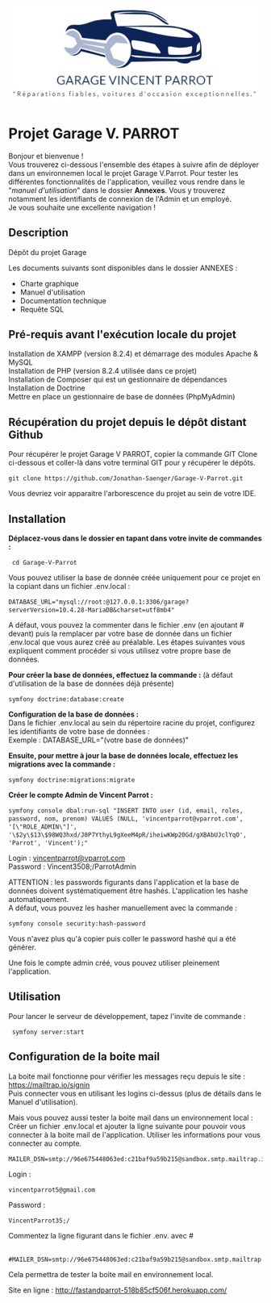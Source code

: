 <p align="center"><img src="public\images\generiques\garagevparrot.jpg">

<h1>Projet Garage V. PARROT</h1>

Bonjour et bienvenue ! <br>
Vous trouverez ci-dessous l'ensemble des étapes à suivre afin de déployer dans un environnemen local le projet Garage V.Parrot. 
Pour tester les différentes fonctionnalités de l'application, veuillez vous rendre dans le  "_manuel d'utilisation_" dans le dossier **Annexes**. Vous y trouverez notamment les identifiants de connexion de l'Admin et un employé. <br>
Je vous souhaite une excellente navigation !

<h2>Description </h2>

Dépôt du projet Garage 

Les documents suivants sont disponibles dans le dossier ANNEXES : 
<ul>
<li>Charte graphique</li>
<li>Manuel d'utilisation</li>
<li>Documentation technique</li>
<li> Requête SQL</li>
</ul>

<h2> Pré-requis avant l'exécution locale du projet </h2>

Installation de XAMPP (version 8.2.4) et démarrage des modules Apache & MySQL <br>
Installation de PHP (version 8.2.4 utilisée dans ce projet) <br>
Installation de Composer qui est un gestionnaire de dépendances <br>
Installation de Doctrine <br>
Mettre en place un gestionnaire de base de données (PhpMyAdmin)

<h2> Récupération du projet depuis le dépôt distant Github </h2>

Pour récupérer le projet Garage V PARROT, copier la commande GIT Clone ci-dessous et coller-là dans votre terminal GIT pour y récupérer le dépôts. <br>
```
git clone https://github.com/Jonathan-Saenger/Garage-V-Parrot.git
```
Vous devriez voir apparaitre l'arborescence du projet au sein de votre IDE. 

<h2> Installation </h2>

**Déplacez-vous dans le dossier en tapant dans votre invite de commandes :** <br>
```
 cd Garage-V-Parrot
```
Vous pouvez utiliser la base de donnée créée uniquement pour ce projet en la copiant dans un fichier .env.local : 
```
DATABASE_URL="mysql://root:@127.0.0.1:3306/garage?serverVersion=10.4.28-MariaDB&charset=utf8mb4"
```
A défaut, vous pouvez la commenter dans le fichier .env (en ajoutant # devant) puis la remplacer par votre base de donnée dans un fichier .env.local que vous aurez créé au préalable. Les étapes suivantes vous expliquent comment procéder si vous utilisez votre propre base de données. 

**Pour créer la base de données, effectuez la commande :** (à défaut d'utilisation de la base de données déjà présente) <br>
``` 
symfony doctrine:database:create
```

**Configuration de la base de données :** <br>
Dans le fichier .env.local au sein du répertoire racine du projet, configurez les identifiants de votre base de données : <br>
Exemple : DATABASE_URL="(votre base de données)"<br>

**Ensuite, pour mettre à jour la base de données locale, effectuez les migrations avec la commande :** 
```
symfony doctrine:migrations:migrate
```

**Créer le compte Admin de Vincent Parrot :** 

``` 
symfony console dbal:run-sql "INSERT INTO user (id, email, roles, password, nom, prenom) VALUES (NULL, 'vincentparrot@vparrot.com', '[\"ROLE_ADMIN\"]', '\$2y\$13\$98WQ3hxd/J0P7YthyL9gXeeM4pR/iheiwKWp20Gd/gXBAbUJclYqO', 'Parrot', 'Vincent');"
```
Login : vincentparrot@vparrot.com<br>
Password : Vincent3508;/ParrotAdmin<br>

ATTENTION : les passwords figurants dans l'application et la base de données doivent systématiquement être hashés. L'application les hashe automatiquement. <br>
A défaut, vous pouvez les hasher manuellement avec la commande : 
```
symfony console security:hash-password 
```
Vous n'avez plus qu'à copier puis coller le password hashé qui a été générer. <br>

Une fois le compte admin créé, vous pouvez utiliser pleinement l'application. 

<h2> Utilisation </h2>

Pour lancer le serveur de développement, tapez l'invite de commande : 
```
 symfony server:start
 ```

<h2> Configuration de la boite mail </h2>

La boite mail fonctionne pour vérifier les messages reçu depuis le site : https://mailtrap.io/signin <br>
Puis connecter vous en utilisant les logins ci-dessus (plus de détails dans le Manuel d'utilisation).

Mais vous pouvez aussi tester la boite mail dans un environnement local : <br>
Créer un fichier .env.local et ajouter la ligne suivante pour pouvoir vous connecter à la boite mail de l'application. Utiliser les informations pour vous connecter au compte.  
``` 
MAILER_DSN=smtp://96e675448063ed:c21baf9a59b215@sandbox.smtp.mailtrap.io:2525 
```
Login : 
```
vincentparrot5@gmail.com
```
Password :
```
VincentParrot35;/
```

Commentez la ligne figurant dans le fichier .env. avec # <br>
```
 #MAILER_DSN=smtp://96e675448063ed:c21baf9a59b215@sandbox.smtp.mailtrap.io:2525
 ```

Cela permettra de tester la boite mail en environnement local.

Site en ligne : http://fastandparrot-518b85cf506f.herokuapp.com/

